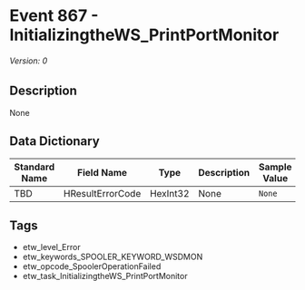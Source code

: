 # Event 867 - InitializingtheWS_PrintPortMonitor
###### Version: 0

## Description
None

## Data Dictionary
|Standard Name|Field Name|Type|Description|Sample Value|
|---|---|---|---|---|
|TBD|HResultErrorCode|HexInt32|None|`None`|

## Tags
* etw_level_Error
* etw_keywords_SPOOLER_KEYWORD_WSDMON
* etw_opcode_SpoolerOperationFailed
* etw_task_InitializingtheWS_PrintPortMonitor